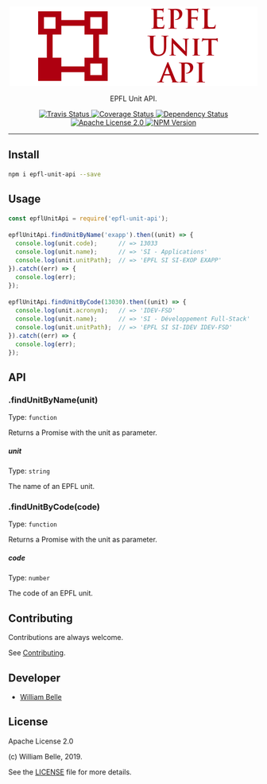 <p align="center">
  <img alt="EPFL Unit API" src="https://raw.githubusercontent.com/innovativeinnovation/epfl-unit-api/master/docs/readme/readme-logo.png">
</p>

<p align="center">
  EPFL Unit API.
</p>

<p align="center">
  <a href="https://travis-ci.org/innovativeinnovation/epfl-unit-api">
    <img alt="Travis Status" src="https://travis-ci.org/innovativeinnovation/epfl-unit-api.svg?branch=master">
  </a>
  <a href="https://coveralls.io/github/innovativeinnovation/epfl-unit-api?branch=master">
    <img alt="Coverage Status" src="https://coveralls.io/repos/github/innovativeinnovation/epfl-unit-api/badge.svg?branch=master"/>
  </a>
  <a href="https://david-dm.org/innovativeinnovation/epfl-unit-api">
    <img alt="Dependency Status" src="https://david-dm.org/innovativeinnovation/epfl-unit-api/status.svg"/>
  </a>
  <a href="https://raw.githubusercontent.com/innovativeinnovation/epfl-unit-api/master/LICENSE">
    <img alt="Apache License 2.0" src="https://img.shields.io/badge/license-Apache%202.0-blue.svg">
  </a>
  <a href='https://www.npmjs.com/package/epfl-unit-api'>
    <img alt="NPM Version" src="https://img.shields.io/npm/v/epfl-unit-api.svg" />
  </a>
</p>

---

Install
-------

```bash
npm i epfl-unit-api --save
```

Usage
-----

```javascript
const epflUnitApi = require('epfl-unit-api');

epflUnitApi.findUnitByName('exapp').then((unit) => {
  console.log(unit.code);      // => 13033
  console.log(unit.name);      // => 'SI - Applications'
  console.log(unit.unitPath);  // => 'EPFL SI SI-EXOP EXAPP'
}).catch((err) => {
  console.log(err);
});

epflUnitApi.findUnitByCode(13030).then((unit) => {
  console.log(unit.acronym);   // => 'IDEV-FSD'
  console.log(unit.name);      // => 'SI - Développement Full-Stack'
  console.log(unit.unitPath);  // => 'EPFL SI SI-IDEV IDEV-FSD'
}).catch((err) => {
  console.log(err);
});
```

API
---

### .findUnitByName(unit)

Type: `function`

Returns a Promise with the unit as parameter.

##### unit

Type: `string`

The name of an EPFL unit.

### .findUnitByCode(code)

Type: `function`

Returns a Promise with the unit as parameter.

##### code

Type: `number`

The code of an EPFL unit.

Contributing
------------

Contributions are always welcome.

See [Contributing](CONTRIBUTING.md).

Developer
---------

  * [William Belle](https://github.com/williambelle)

License
-------

Apache License 2.0

(c) William Belle, 2019.

See the [LICENSE](LICENSE) file for more details.
